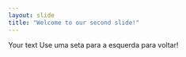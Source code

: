 ```yaml
---
layout: slide
title: "Welcome to our second slide!"
---
```

Your text
Use uma seta para a esquerda para voltar!
